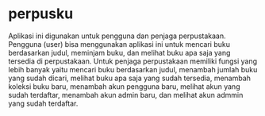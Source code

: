 # perpusku
Aplikasi ini digunakan untuk pengguna dan penjaga perpustakaan. Pengguna (user) bisa menggunakan aplikasi ini untuk mencari buku berdasarkan judul, meminjam buku, dan melihat buku apa saja yang tersedia di perpustakaan. Untuk penjaga perpustakaan memiliki fungsi yang lebih banyak yaitu mencari buku berdasarkan judul, menambah jumlah buku yang sudah dicari, melihat buku apa saja yang sudah tersedia, menambah koleksi buku baru, menambah akun pengguna baru, melihat akun yang sudah terdaftar, menambah akun admin baru, dan melihat akun admmin yang sudah terdaftar. 


